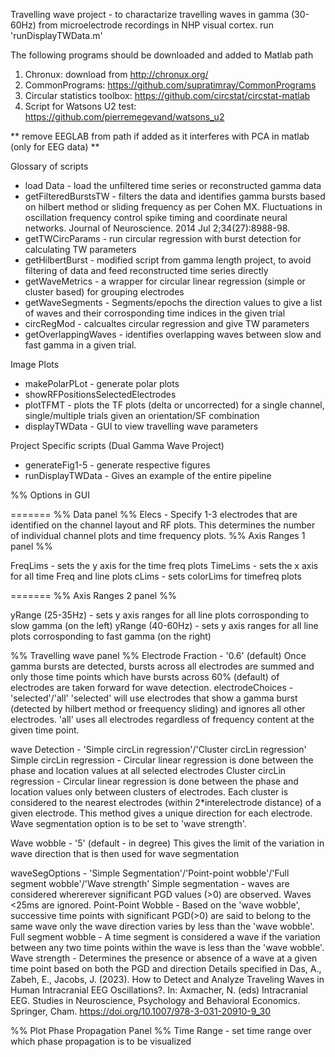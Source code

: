 Travelling wave project - to charactarize travelling waves in gamma (30-60Hz) from microelectrode recordings in NHP visual cortex. 
run 'runDisplayTWData.m'

The following programs should be downloaded and added to Matlab path 
1. Chronux: download from http://chronux.org/
2. CommonPrograms: https://github.com/supratimray/CommonPrograms
3. Circular statistics toolbox: https://github.com/circstat/circstat-matlab
4. Script for Watsons U2 test: https://github.com/pierremegevand/watsons_u2

** remove EEGLAB from path if added as it interferes with PCA in matlab (only for EEG data) **


Glossary of scripts
- load Data - load the unfiltered time series or reconstructed gamma data 
- getFilteredBurstsTW - filters the data and identifies gamma bursts based on hilbert method or sliding frequency as per Cohen MX. Fluctuations in oscillation frequency control spike timing and coordinate neural networks. Journal of Neuroscience. 2014 Jul 2;34(27):8988-98.
- getTWCircParams - run circular regression with burst detection for calculating TW parameters
- getHilbertBurst - modified script from gamma length project, to avoid filtering of data and feed reconstructed time series directly
- getWaveMetrics - a wrapper for circular linear regression (simple or cluster based) for grouping electrodes
- getWaveSegments - Segments/epochs the direction values to give a list of waves and their corrosponding time indices in the given trial
- circRegMod - calcualtes circular regression and give TW parameters
- getOverlappingWaves - identifies overlapping waves between slow and fast gamma in a given trial. 
 
Image Plots
- makePolarPLot - generate polar plots
- showRFPositionsSelectedElectrodes
- plotTFMT - plots the TF plots (delta or uncorrected) for a single channel, single/multiple trials given an orientation/SF combination
- displayTWData - GUI to view travelling wave parameters

Project Specific scripts (Dual Gamma Wave Project)
- generateFig1-5 - generate respective figures  
- runDisplayTWData - Gives an example of the entire pipeline

%%
Options in GUI

=======
%% Data panel %%
Elecs - Specify 1-3 electrodes that are identified on the channel layout and RF plots. This determines the number
        of individual channel plots and time frequency plots. 
%% Axis Ranges 1 panel %%        

FreqLims - sets the y axis for the time freq plots
TimeLims - sets the x axis for all time Freq and line plots
cLims - sets colorLims for timefreq plots


=======
%% Axis Ranges 2 panel %%

yRange (25-35Hz) - sets y axis ranges for all line plots corrosponding to slow gamma (on the left)
yRange (40-60Hz) - sets y axis ranges for all line plots corrosponding to fast gamma (on the right)

%% Travelling wave panel %% 
Electrode Fraction - '0.6' (default)
                   Once gamma bursts are detected, bursts across all electrodes are summed and only those time points
                   which have bursts across 60% (default) of electrodes are taken forward for wave detection. 
electrodeChoices - 'selected'/'all' 
                'selected' will use electrodes that show a gamma burst (detected by hilbert method or freequency sliding) and ignores all other electrodes.
                'all' uses all electrodes regardless of frequency content at the given time point.
 
wave Detection - 'Simple circLin regression'/'Cluster circLin regression'
               Simple circLin regression - Circular linear regression is done between the phase and location values at all selected electrodes
               Cluster circLin regression - Circular linear regression is done between the phase and location values only between clusters of electrodes. 
                                            Each cluster is considered to the nearest electrodes (within 2*interelectrode distance) of a given electrode.
                                            This method gives a unique direction for each electrode. Wave segmentation option is to be set to 'wave strength'. 

Wave wobble - '5' (default - in degree)
              This gives the limit of the variation in wave direction that is then used for wave segmentation   


waveSegOptions - 'Simple Segmentation'/'Point-point wobble'/'Full segment wobble'/'Wave strength'
                  Simple segmentation - waves are considered whererever significant PGD values (>0) are observed. Waves <25ms are ignored.
                  Point-Point Wobble - Based on the 'wave wobble', successive time points with significant PGD(>0) are said to belong to the 
                                       same wave only the wave direction varies by less than the 'wave wobble'.
                  Full segment wobble - A time segment is considered a wave if the variation between any two time points within
                                        the wave is less than the 'wave wobble'.
                  Wave strength - Determines the presence or absence of a wave at a given time point based on both the PGD and direction
                                  Details specified in Das, A., Zabeh, E., Jacobs, J. (2023). How to Detect and Analyze Traveling Waves in Human Intracranial EEG Oscillations?. In: Axmacher, N. (eds) Intracranial EEG. Studies in Neuroscience, Psychology and Behavioral Economics. Springer, Cham. https://doi.org/10.1007/978-3-031-20910-9_30
                                        
%% Plot Phase Propagation Panel %%
Time Range - set time range over which phase propagation is to be visualized
